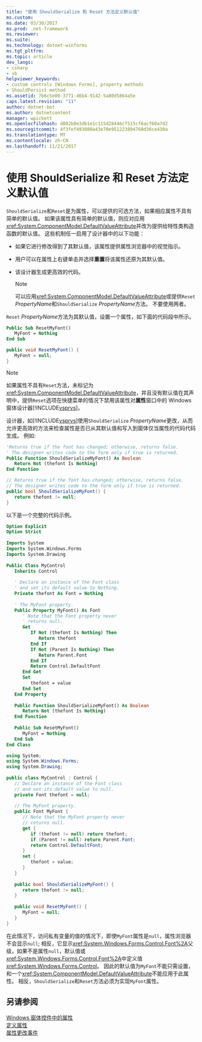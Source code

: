 ```yaml
---
title: "使用 ShouldSerialize 和 Reset 方法定义默认值"
ms.custom: 
ms.date: 03/30/2017
ms.prod: .net-framework
ms.reviewer: 
ms.suite: 
ms.technology: dotnet-winforms
ms.tgt_pltfrm: 
ms.topic: article
dev_langs:
- csharp
- vb
helpviewer_keywords:
- custom controls [Windows Forms], property methods
- ShouldPersist method
ms.assetid: 7b6c5e00-3771-46b4-9142-5a80d5864a5e
caps.latest.revision: "11"
author: dotnet-bot
ms.author: dotnetcontent
manager: wpickett
ms.openlocfilehash: d082b0e3db1e1c115d28446cf515cf6acf60a7d2
ms.sourcegitcommit: 4f3fef493080a43e70e951223894768d36ce430a
ms.translationtype: MT
ms.contentlocale: zh-CN
ms.lasthandoff: 11/21/2017
---
```

# <a name="defining-default-values-with-the-shouldserialize-and-reset-methods"></a>使用 ShouldSerialize 和 Reset 方法定义默认值
`ShouldSerialize`和`Reset`是为属性，可以提供的可选方法，如果相应属性不具有简单的默认值。 如果该属性具有简单的默认值，则应对应用<xref:System.ComponentModel.DefaultValueAttribute>并改为提供给特性类构造函数的默认值。 这些机制任一启用了设计器中的以下功能：  
  
-   如果它进行修改得到了其默认值，该属性提供属性浏览器中的视觉指示。  
  
-   用户可以在属性上右键单击并选择**重置**将该属性还原为其默认值。  
  
-   该设计器生成更高效的代码。  
  
    > [!NOTE]
    >  可以应用<xref:System.ComponentModel.DefaultValueAttribute>或提供`Reset` *PropertyName*和`ShouldSerialize` *PropertyName*方法。 不要使用两者。  
  
 `Reset` *PropertyName*方法为其默认值，设置一个属性，如下面的代码段中所示。  
  
```vb  
Public Sub ResetMyFont()  
   MyFont = Nothing  
End Sub  
```  
  
```csharp  
public void ResetMyFont() {  
   MyFont = null;  
}  
```  
  
> [!NOTE]
>  如果属性不具有`Reset`方法，未标记为<xref:System.ComponentModel.DefaultValueAttribute>，并且没有默认值在其声明中，提供`Reset`选项在快捷菜单的情况下禁用该属性对**属性**窗口中的 Windows 窗体设计器[!INCLUDE[vsprvs](../../../../includes/vsprvs-md.md)]。  
  
 设计器，如[!INCLUDE[vsprvs](../../../../includes/vsprvs-md.md)]使用`ShouldSerialize` *PropertyName*更改，从而允许更高效的方法来检查属性是否已从其默认值和写入到窗体仅当属性的代码代码生成。 例如:   
  
```vb  
'Returns true if the font has changed; otherwise, returns false.  
' The designer writes code to the form only if true is returned.  
Public Function ShouldSerializeMyFont() As Boolean  
   Return Not (thefont Is Nothing)  
End Function  
```  
  
```csharp  
// Returns true if the font has changed; otherwise, returns false.  
// The designer writes code to the form only if true is returned.  
public bool ShouldSerializeMyFont() {  
   return thefont != null;  
}  
```  
  
 以下是一个完整的代码示例。  
  
```vb  
Option Explicit  
Option Strict  
  
Imports System  
Imports System.Windows.Forms  
Imports System.Drawing  
  
Public Class MyControl  
   Inherits Control  
  
   ' Declare an instance of the Font class  
   ' and set its default value to Nothing.  
   Private thefont As Font = Nothing  
  
   ' The MyFont property.   
   Public Property MyFont() As Font  
      ' Note that the Font property never  
      ' returns null.  
      Get  
         If Not (thefont Is Nothing) Then  
            Return thefont  
         End If  
         If Not (Parent Is Nothing) Then  
            Return Parent.Font  
         End If  
         Return Control.DefaultFont  
      End Get  
      Set  
         thefont = value  
      End Set  
   End Property  
  
   Public Function ShouldSerializeMyFont() As Boolean  
      Return Not (thefont Is Nothing)  
   End Function  
  
   Public Sub ResetMyFont()  
      MyFont = Nothing  
   End Sub  
End Class  
```  
  
```csharp  
using System;  
using System.Windows.Forms;  
using System.Drawing;  
  
public class MyControl : Control {  
   // Declare an instance of the Font class  
   // and set its default value to null.  
   private Font thefont = null;  
  
   // The MyFont property.      
   public Font MyFont {  
      // Note that the MyFont property never  
      // returns null.  
      get {  
         if (thefont != null) return thefont;  
         if (Parent != null) return Parent.Font;  
         return Control.DefaultFont;  
      }  
      set {  
         thefont = value;  
      }  
   }  
  
   public bool ShouldSerializeMyFont() {  
      return thefont != null;  
   }  
  
   public void ResetMyFont() {  
      MyFont = null;  
   }  
}  
```  
  
 在此情况下，访问私有变量的值的情况下，即使`MyFont`属性是`null`，属性浏览器不会显示`null`; 相反，它显示<xref:System.Windows.Forms.Control.Font%2A>父级，如果不是属性`null`，默认值或<xref:System.Windows.Forms.Control.Font%2A>中定义值<xref:System.Windows.Forms.Control>。 因此的默认值为`MyFont`不能只需设置，和一个<xref:System.ComponentModel.DefaultValueAttribute>不能应用于此属性。 相反，`ShouldSerialize`和`Reset`方法必须为实现`MyFont`属性。  
  
## <a name="see-also"></a>另请参阅  
 [Windows 窗体控件中的属性](../../../../docs/framework/winforms/controls/properties-in-windows-forms-controls.md)  
 [定义属性](../../../../docs/framework/winforms/controls/defining-a-property-in-windows-forms-controls.md)  
 [属性更改事件](../../../../docs/framework/winforms/controls/property-changed-events.md)
